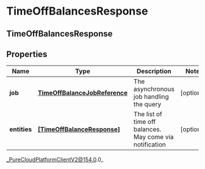 # TimeOffBalancesResponse

## TimeOffBalancesResponse

## Properties

|Name | Type | Description | Notes|
|------------ | ------------- | ------------- | -------------|
| **job** | [**TimeOffBalanceJobReference**](TimeOffBalanceJobReference) | The asynchronous job handling the query | [optional] |
| **entities** | [**[TimeOffBalanceResponse]**](TimeOffBalanceResponse) | The list of time off balances. May come via notification | [optional] |



_PureCloudPlatformClientV2@154.0.0_
